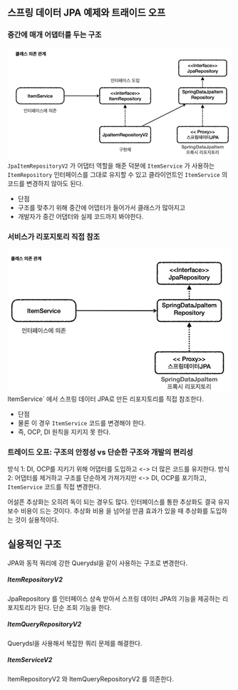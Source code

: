 ## 스프링 데이터 JPA 예제와 트래이드 오프
### 중간에 매개 어댑터를 두는 구조
![img.png](img.png)
`JpaItemRepositoryV2` 가 어댑터 역할을 해준 덕분에 `ItemService` 가 사용하는
`ItemRepository` 인터페이스를 그대로 유지할 수 있고 클라이언트인 `ItemService` 의 코드를 변경하지 않아도 된다.

* 단점
* 구조를 맞추기 위해 중간에 어뎁터가 들어가서 클래스가 많아지고 
* 개발자가 중간 어댑터와 실제 코드까지 봐야한다.

### 서비스가 리포지토리 직접 참조
![img_1.png](img_1.png)
ItemService` 에서 스프링 데이터 JPA로 만든 리포지토리를 직접 참조한다. 

* 단점
* 물론 이 경우 `ItemService` 코드를 변경해야 한다.
* 즉, OCP, DI 원칙을 지키지 못 한다.

### 트레이드 오프: 구조의 안정성 vs 단순한 구조와 개발의 편리성
방식 1: DI, OCP를 지키기 위해 어댑터를 도입하고 <-> 더 많은 코드를 유지한다.
방식 2: 어댑터를 제거하고 구조를 단순하게 가져가지만 <-> DI, OCP를 포기하고, `ItemService` 코드를 직접 변경한다.

어설픈 추상화는 오히려 독이 되는 경우도 많다. 
인터페이스를 통한 추상화도 결국 유지보수 비용이 드는 것이다.
추상화 비용 을 넘어설 만큼 효과가 있을 때 추상화를 도입하는 것이 실용적이다.



## 실용적인 구조
JPA와 동적 쿼리에 강한 Querydsl을 같이 사용하는 구조로 변경한다.

##### ItemRepositoryV2
JpaRepository 를 인터페이스 상속 받아서 스프링 데이터 JPA의 기능을 제공하는 리포지토리가 된다.
단순 조회 기능을 한다.

##### ItemQueryRepositoryV2
Querydsl을 사용해서 복잡한 쿼리 문제를 해결한다.

##### ItemServiceV2
ItemRepositoryV2 와 ItemQueryRepositoryV2 를 의존한다.